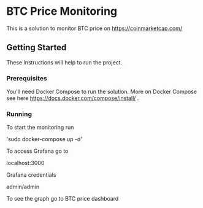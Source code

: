 # BTC Price Monitoring 

This is a solution to monitor BTC price on https://coinmarketcap.com/

## Getting Started

These instructions will help to run the project.

### Prerequisites

You'll need Docker Compose to run the solution. More on Docker Compose see here https://docs.docker.com/compose/install/ .

### Running

To start the monitoring run

'sudo docker-compose up -d'

To access Grafana go to

localhost:3000

Grafana credentials

admin/admin

To see the graph go to BTC price dashboard
